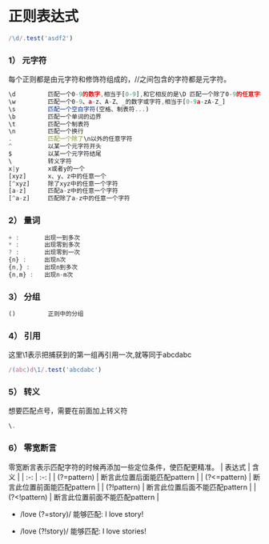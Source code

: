 # 正则表达式
```js
/\d/.test('asdf2')
```

### 1） 元字符
每个正则都是由元字符和修饰符组成的，//之间包含的字符都是元字符。
```js
\d         匹配一个0-9的数字,相当于[0-9],和它相反的是\D 匹配一个除了0-9的任意字符
\w         匹配一个0-9、a-z、A-Z、_的数字或字符,相当于[0-9a-zA-Z_]
\s         匹配一个空白字符(空格、制表符...)
\b         匹配一个单词的边界
\t         匹配一个制表符
\n         匹配一个换行
.          匹配一个除了\n以外的任意字符
^          以某一个元字符开头
$          以某一个元字符结尾
\          转义字符
x|y        x或者y的一个
[xyz]      x、y、z中的任意一个
[^xyz]     除了xyz中的任意一个字符
[a-z]      匹配a-z中的任意一个字符
[^a-z]     匹配除了a-z中的任意一个字符
```

### 2） 量词
```js
+ :       出现一到多次
* :       出现零到多次
? :       出现零到一次
{n} :     出现n次
{n,} :    出现n到多次
{n,m} :   出现n-m次
```

### 3） 分组
```js
()         正则中的分组
```


### 4） 引用
这里\1表示把捕获到的第一组再引用一次,就等同于abcdabc
```js
/(abc)d\1/.test('abcdabc') 
```


### 5） 转义
想要匹配点号，需要在前面加上转义符
```js
\.
```


### 6） 零宽断言
零宽断言表示匹配字符的时候再添加一些定位条件，使匹配更精准。
| 表达式 | 含义 | 
| :-: | :-: | 
| (?=pattern)  | 断言此位置后面能匹配pattern |
| (?<=pattern) | 断言此位置前面能匹配pattern |
| (?!pattern)  | 断言此位置后面不能匹配pattern |
| (?<!pattern) | 断言此位置前面不能匹配pattern |

- /love (?=story)/
能够匹配: I love story!

- /love (?!story)/
能够匹配: I love stories!